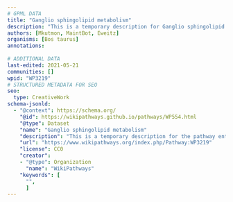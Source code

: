 ```yaml
---
# GPML DATA
title: "Ganglio sphingolipid metabolism"
description: "This is a temporary description for Ganglio sphingolipid metabolism"
authors: [Mkutmon, MaintBot, Eweitz]
organisms: [Bos taurus]
annotations:
  
# ADDITIONAL DATA
last-edited: 2021-05-21
communities: []
wpid: "WP3219"
# STRUCTURED METADATA FOR SEO
seo:
  type: CreativeWork
schema-jsonld:
  - "@context": https://schema.org/
    "@id": https://wikipathways.github.io/pathways/WP554.html
    "@type": Dataset
    "name": "Ganglio sphingolipid metabolism"
    "description": "This is a temporary description for the pathway entitled: Ganglio sphingolipid metabolism"
    "url": "https://www.wikipathways.org/index.php/Pathway:WP3219"
    "license": CC0
    "creator":
    - "@type": Organization
      "name": "WikiPathways"
    "keywords": [
      "",
      ]
---
```

